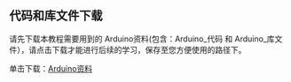 ## 代码和库文件下载

请先下载本教程需要用到的 Arduino资料(包含：Arduino_代码 和 Arduino_库文件），请点击下载才能进行后续的学习，保存至您方便使用的路径下。

单击下载：[Arduino资料](./Arduino资料.7z) 